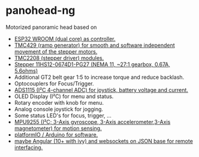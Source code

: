 # panohead-ng

Motorized panoramic head based on

- [ESP32 WROOM (dual core) as controller.](https://www.espressif.com/en/products/hardware/esp-wroom-32/overview)
- [TMC429 (ramp generator) for smooth and software independent movement of the stepper motors.](https://www.trinamic.com/fileadmin/assets/Products/ICs_Documents/TMC429_datasheet.pdf)
- [TMC2208 (stepper driver) modules.](https://shop.watterott.com/SilentStepStick-TMC2208_1)
- [Stepper 11HS12-0674D1-PG27 (NEMA 11, ~27:1 gearbox, 0.67A, 5.6ohms)](https://www.omc-stepperonline.com/download/11HS12-0674D1-PG27.pdf)
- Additional GT2 belt gear 1:5 to increase torque and reduce backlash.
- Optocouplers for Focus/Trigger.
- [ADS1115 (I²C 4-channel ADC) for joystick, battery voltage and current.](http://www.ti.com/lit/ds/symlink/ads1115.pdf)
- OLED Display (I²C) for menu and status.
- Rotary encoder with knob for menu.
- Analog console joystick for jogging.
- Some status LED's for focus, trigger, ...
- [MPU9255 (I²C; 3-Axis gyroscope, 3-Axis accelerometer,3-Axis magnetometer) for motion sensing.](https://stanford.edu/class/ee267/misc/MPU-9255-Datasheet.pdf)
- [platformIO / Arduino for software.](https://platformio.org/)
- [maybe Angular (10+ with ivy) and websockets on JSON base for remote interfacing.](https://angular.io/)
